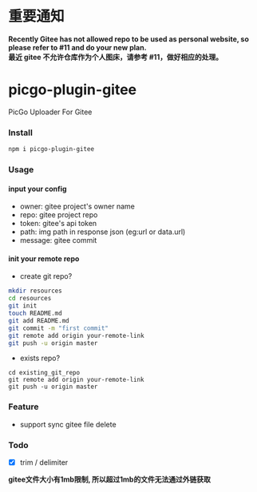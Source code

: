 # 重要通知
**Recently Gitee has not allowed repo to be used as personal website, so please refer to #11 and do your new plan. <br>
最近 gitee 不允许仓库作为个人图床，请参考 #11，做好相应的处理。**

# picgo-plugin-gitee

PicGo Uploader For Gitee

### Install

```bash
npm i picgo-plugin-gitee
```

### Usage

#### input your config
- owner: gitee project's owner name
- repo: gitee project repo
- token: gitee's api token
- path: img path in response json (eg:url or data.url)
- message: gitee commit 

#### init your remote repo
- create git repo?
```bash
mkdir resources
cd resources
git init
touch README.md
git add README.md
git commit -m "first commit"
git remote add origin your-remote-link
git push -u origin master
```
- exists repo?
```
cd existing_git_repo
git remote add origin your-remote-link
git push -u origin master
```

### Feature
- support sync gitee file delete

### Todo

- [x] trim / delimiter


**gitee文件大小有1mb限制, 所以超过1mb的文件无法通过外链获取**
